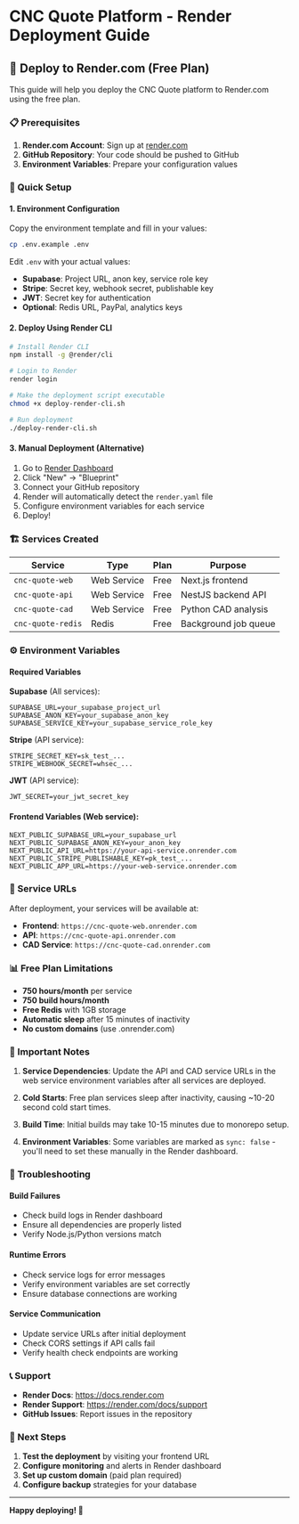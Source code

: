 # CNC Quote Platform - Render Deployment Guide

## 🚀 Deploy to Render.com (Free Plan)

This guide will help you deploy the CNC Quote platform to Render.com using the free plan.

### 📋 Prerequisites

1. **Render.com Account**: Sign up at [render.com](https://render.com)
2. **GitHub Repository**: Your code should be pushed to GitHub
3. **Environment Variables**: Prepare your configuration values

### 🔧 Quick Setup

#### 1. Environment Configuration

Copy the environment template and fill in your values:

```bash
cp .env.example .env
```

Edit `.env` with your actual values:
- **Supabase**: Project URL, anon key, service role key
- **Stripe**: Secret key, webhook secret, publishable key
- **JWT**: Secret key for authentication
- **Optional**: Redis URL, PayPal, analytics keys

#### 2. Deploy Using Render CLI

```bash
# Install Render CLI
npm install -g @render/cli

# Login to Render
render login

# Make the deployment script executable
chmod +x deploy-render-cli.sh

# Run deployment
./deploy-render-cli.sh
```

#### 3. Manual Deployment (Alternative)

1. Go to [Render Dashboard](https://dashboard.render.com)
2. Click "New" → "Blueprint"
3. Connect your GitHub repository
4. Render will automatically detect the `render.yaml` file
5. Configure environment variables for each service
6. Deploy!

### 🏗️ Services Created

| Service | Type | Plan | Purpose |
|---------|------|------|---------|
| `cnc-quote-web` | Web Service | Free | Next.js frontend |
| `cnc-quote-api` | Web Service | Free | NestJS backend API |
| `cnc-quote-cad` | Web Service | Free | Python CAD analysis |
| `cnc-quote-redis` | Redis | Free | Background job queue |

### ⚙️ Environment Variables

#### Required Variables

**Supabase** (All services):
```
SUPABASE_URL=your_supabase_project_url
SUPABASE_ANON_KEY=your_supabase_anon_key
SUPABASE_SERVICE_KEY=your_supabase_service_role_key
```

**Stripe** (API service):
```
STRIPE_SECRET_KEY=sk_test_...
STRIPE_WEBHOOK_SECRET=whsec_...
```

**JWT** (API service):
```
JWT_SECRET=your_jwt_secret_key
```

#### Frontend Variables (Web service):
```
NEXT_PUBLIC_SUPABASE_URL=your_supabase_url
NEXT_PUBLIC_SUPABASE_ANON_KEY=your_anon_key
NEXT_PUBLIC_API_URL=https://your-api-service.onrender.com
NEXT_PUBLIC_STRIPE_PUBLISHABLE_KEY=pk_test_...
NEXT_PUBLIC_APP_URL=https://your-web-service.onrender.com
```

### 🔗 Service URLs

After deployment, your services will be available at:
- **Frontend**: `https://cnc-quote-web.onrender.com`
- **API**: `https://cnc-quote-api.onrender.com`
- **CAD Service**: `https://cnc-quote-cad.onrender.com`

### 📊 Free Plan Limitations

- **750 hours/month** per service
- **750 build hours/month**
- **Free Redis** with 1GB storage
- **Automatic sleep** after 15 minutes of inactivity
- **No custom domains** (use .onrender.com)

### 🚨 Important Notes

1. **Service Dependencies**: Update the API and CAD service URLs in the web service environment variables after all services are deployed.

2. **Cold Starts**: Free plan services sleep after inactivity, causing ~10-20 second cold start times.

3. **Build Time**: Initial builds may take 10-15 minutes due to monorepo setup.

4. **Environment Variables**: Some variables are marked as `sync: false` - you'll need to set these manually in the Render dashboard.

### 🐛 Troubleshooting

#### Build Failures
- Check build logs in Render dashboard
- Ensure all dependencies are properly listed
- Verify Node.js/Python versions match

#### Runtime Errors
- Check service logs for error messages
- Verify environment variables are set correctly
- Ensure database connections are working

#### Service Communication
- Update service URLs after initial deployment
- Check CORS settings if API calls fail
- Verify health check endpoints are working

### 📞 Support

- **Render Docs**: https://docs.render.com
- **Render Support**: https://render.com/docs/support
- **GitHub Issues**: Report issues in the repository

### 🎯 Next Steps

1. **Test the deployment** by visiting your frontend URL
2. **Configure monitoring** and alerts in Render dashboard
3. **Set up custom domain** (paid plan required)
4. **Configure backup** strategies for your database

---

**Happy deploying! 🚀**
